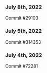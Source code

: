 ### July 8th, 2022

Commit #29103

### July 5th, 2022

Commit #314353


### July 4th, 2022

Commit #72281
